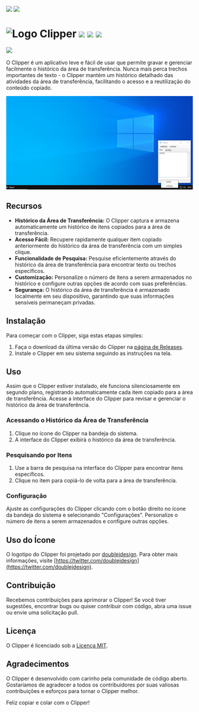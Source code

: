 [//]: # (# [ zrfisaac ])

[//]: # (# [ about ])
[//]: # (# - author : Isaac Santana)
[//]: # (# . - email : zrfisaac@gmail.com)
[//]: # (# . - site : zrfisaac.github.io)

[//]: # (# [ markdown ])

[//]: # (# - language)
[![](https://img.shields.io/badge/english--4d65b4?style=for-the-badge)](README.en.md)
[![](https://img.shields.io/badge/português--f9c22b?style=for-the-badge)](README.pt.md)
<!--[![](https://img.shields.io/badge/english--4d65b4?style=for-the-badge)](README.en.md)-->
<!--[![](https://img.shields.io/badge/español--fb6b1d?style=for-the-badge)](README.en.md)-->
<!--[![](https://img.shields.io/badge/français--8fd3ff?style=for-the-badge)](README.en.md)-->
<!--[![](https://img.shields.io/badge/italiano--239063?style=for-the-badge)](README.en.md)-->
<!--[![](https://img.shields.io/badge/português--f9c22b?style=for-the-badge)](README.en.md)-->
<!--[![](https://img.shields.io/badge/日本語--905ea9?style=for-the-badge)](README.en.md)-->

[//]: # (# - title)

# <img src="Clipper.ico" alt="Logo" width="32" height="32"> Clipper [![](https://img.shields.io/badge/release-0.0.0.2-blue?style=flat-square&logoColor=white)](https://github.com/zrfisaac/BDE/releases/download/d20230925/BDE.5.2.0.2.exe) [![](https://img.shields.io/badge/patreon-$-ff69b4?logo=patreon&style=flat-square&logoColor=white)](https://www.patreon.com/zrfisaac) [![](https://img.shields.io/badge/ko--fi-$-ff69b4?logo=kofi&style=flat-square&logoColor=white)](https://ko-fi.com/zrfisaac)

[![](https://img.shields.io/badge/-DOWNLOAD-239063?style=for-the-badge&logo=windows95&logoColor=white)](https://github.com/zrfisaac/Clipper/releases/download/v0.0.0.2/Clipper.0.0.0.2.exe)

O Clipper é um aplicativo leve e fácil de usar que permite gravar e gerenciar facilmente o histórico da área de transferência. Nunca mais perca trechos importantes de texto - o Clipper mantém um histórico detalhado das atividades da área de transferência, facilitando o acesso e a reutilização do conteúdo copiado.

<img src="Pictures\SocialPreview.png">

## Recursos

- **Histórico da Área de Transferência:** O Clipper captura e armazena automaticamente um histórico de itens copiados para a área de transferência.
- **Acesso Fácil:** Recupere rapidamente qualquer item copiado anteriormente do histórico da área de transferência com um simples clique.
- **Funcionalidade de Pesquisa:** Pesquise eficientemente através do histórico da área de transferência para encontrar texto ou trechos específicos.
- **Customização:** Personalize o número de itens a serem armazenados no histórico e configure outras opções de acordo com suas preferências.
- **Segurança:** O histórico da área de transferência é armazenado localmente em seu dispositivo, garantindo que suas informações sensíveis permaneçam privadas.

## Instalação

Para começar com o Clipper, siga estas etapas simples:

1. Faça o download da última versão do Clipper na [página de Releases](https://github.com/zrfisaac/Clipper/releases).
2. Instale o Clipper em seu sistema seguindo as instruções na tela.

## Uso

Assim que o Clipper estiver instalado, ele funciona silenciosamente em segundo plano, registrando automaticamente cada item copiado para a área de transferência. Acesse a interface do Clipper para revisar e gerenciar o histórico da área de transferência.

### Acessando o Histórico da Área de Transferência

1. Clique no ícone do Clipper na bandeja do sistema.
2. A interface do Clipper exibirá o histórico da área de transferência.

### Pesquisando por Itens

1. Use a barra de pesquisa na interface do Clipper para encontrar itens específicos.
2. Clique no item para copiá-lo de volta para a área de transferência.

### Configuração

Ajuste as configurações do Clipper clicando com o botão direito no ícone da bandeja do sistema e selecionando "Configurações". Personalize o número de itens a serem armazenados e configure outras opções.

## Uso do Ícone

O logotipo do Clipper foi projetado por [doublejdesign](https://twitter.com/doublejdesign). Para obter mais informações, visite [https://twitter.com/doublejdesign](https://twitter.com/doublejdesign).

## Contribuição

Recebemos contribuições para aprimorar o Clipper! Se você tiver sugestões, encontrar bugs ou quiser contribuir com código, abra uma issue ou envie uma solicitação pull.

## Licença

O Clipper é licenciado sob a [Licença MIT](LICENSE.md).

## Agradecimentos

O Clipper é desenvolvido com carinho pela comunidade de código aberto. Gostaríamos de agradecer a todos os contribuidores por suas valiosas contribuições e esforços para tornar o Clipper melhor.

Feliz copiar e colar com o Clipper!
